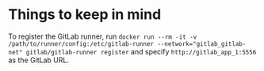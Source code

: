 # Things to keep in mind
To register the GitLab runner, run `docker run --rm -it -v /path/to/runner/config:/etc/gitlab-runner --network="gitlab_gitlab-net" gitlab/gitlab-runner register` and specify `http://gitlab_app_1:5556` as the GitLab URL.